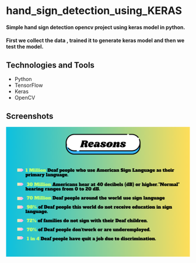 # hand_sign_detection_using_KERAS

#### Simple hand sign detection opencv project using keras model in python. 
#### First we collect the data , trained it to generate keras model and then  we test the model.

## Technologies and Tools
* Python 
* TensorFlow
* Keras
* OpenCV
## Screenshots

![Example screenshot](./ss/Reason.png)
